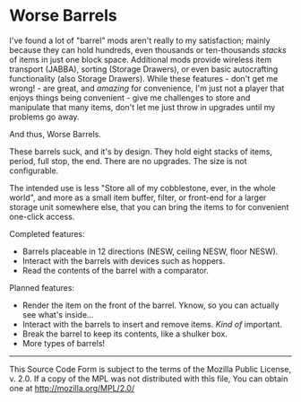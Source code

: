 Worse Barrels
=============

I've found a lot of "barrel" mods aren't really to my satisfaction; mainly because they can hold hundreds, even thousands or ten-thousands *stacks* of items in just one block space. Additional mods provide wireless item transport (JABBA), sorting (Storage Drawers), or even basic autocrafting functionality (also Storage Drawers). While these features - don't get me wrong! - are great, and *amazing* for convenience, I'm just not a player that enjoys things being convenient - give me challenges to store and manipulate that many items, don't let me just throw in upgrades until my problems go away.

And thus, Worse Barrels.

These barrels suck, and it's by design. They hold eight stacks of items, period, full stop, the end. There are no upgrades. The size is not configurable.

The intended use is less "Store all of my cobblestone, ever, in the whole world", and more as a small item buffer, filter, or front-end for a larger storage unit somewhere else, that you can bring the items to for convenient one-click access.

Completed features:
* Barrels placeable in 12 directions (NESW, ceiling NESW, floor NESW).
* Interact with the barrels with devices such as hoppers.
* Read the contents of the barrel with a comparator.

Planned features:
* Render the item on the front of the barrel. Yknow, so you can actually see what's inside...
* Interact with the barrels to insert and remove items. *Kind of* important.
* Break the barrel to keep its contents, like a shulker box.
* More types of barrels!

---

This Source Code Form is subject to the terms of the Mozilla Public License, v. 2.0. If a copy of the MPL was not distributed with this file, You can obtain one at http://mozilla.org/MPL/2.0/